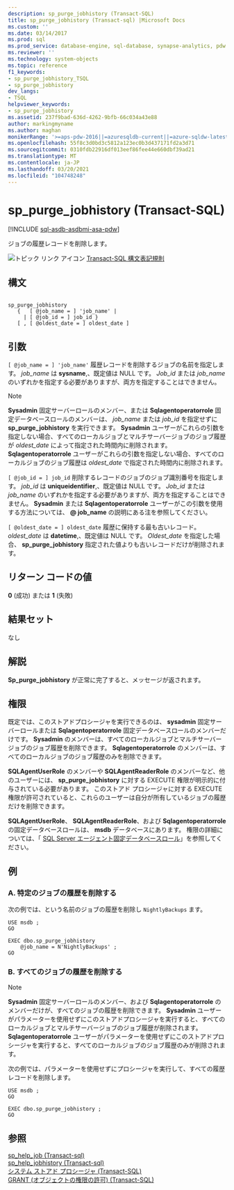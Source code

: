 ```yaml
---
description: sp_purge_jobhistory (Transact-SQL)
title: sp_purge_jobhistory (Transact-sql) |Microsoft Docs
ms.custom: ''
ms.date: 03/14/2017
ms.prod: sql
ms.prod_service: database-engine, sql-database, synapse-analytics, pdw
ms.reviewer: ''
ms.technology: system-objects
ms.topic: reference
f1_keywords:
- sp_purge_jobhistory_TSQL
- sp_purge_jobhistory
dev_langs:
- TSQL
helpviewer_keywords:
- sp_purge_jobhistory
ms.assetid: 237f9bad-636d-4262-9bfb-66c034a43e88
author: markingmyname
ms.author: maghan
monikerRange: '>=aps-pdw-2016||=azuresqldb-current||=azure-sqldw-latest||>=sql-server-2016||>=sql-server-linux-2017||=azuresqldb-mi-current'
ms.openlocfilehash: 55f8c3d0bd3c5812a123ec0b3d437171fd2a3d71
ms.sourcegitcommit: 0310fdb22916df013eef86fee44e660dbf39ad21
ms.translationtype: MT
ms.contentlocale: ja-JP
ms.lasthandoff: 03/20/2021
ms.locfileid: "104748248"
---
```

# <a name="sp_purge_jobhistory-transact-sql"></a>sp_purge_jobhistory (Transact-SQL)
[!INCLUDE [sql-asdb-asdbmi-asa-pdw](../../includes/applies-to-version/sql-asdb-asdbmi-asa-pdw.md)]

  ジョブの履歴レコードを削除します。  
  
 ![トピック リンク アイコン](../../database-engine/configure-windows/media/topic-link.gif "トピック リンク アイコン") [Transact-SQL 構文表記規則](../../t-sql/language-elements/transact-sql-syntax-conventions-transact-sql.md)  
  
## <a name="syntax"></a>構文  
  
```  
  
sp_purge_jobhistory   
   {   [ @job_name = ] 'job_name' |   
     | [ @job_id = ] job_id }  
   [ , [ @oldest_date = ] oldest_date ]  
```  
  
## <a name="arguments"></a>引数  
`[ @job_name = ] 'job_name'` 履歴レコードを削除するジョブの名前を指定します。 *job_name* は **sysname**,、既定値は NULL です。 *Job_id* または *job_name* のいずれかを指定する必要がありますが、両方を指定することはできません。  
  
> [!NOTE]  
>  **Sysadmin** 固定サーバーロールのメンバー、または **Sqlagentoperatorrole** 固定データベースロールのメンバーは、 *job_name* または *job_id* を指定せずに **sp_purge_jobhistory** を実行できます。 **Sysadmin** ユーザーがこれらの引数を指定しない場合、すべてのローカルジョブとマルチサーバージョブのジョブ履歴が *oldest_date* によって指定された時間内に削除されます。 **Sqlagentoperatorrole** ユーザーがこれらの引数を指定しない場合、すべてのローカルジョブのジョブ履歴は *oldest_date* で指定された時間内に削除されます。  
  
`[ @job_id = ] job_id` 削除するレコードのジョブのジョブ識別番号を指定します。 *job_id* は **uniqueidentifier**,、既定値は NULL です。 *Job_id* または *job_name* のいずれかを指定する必要がありますが、両方を指定することはできません。 **Sysadmin** または **Sqlagentoperatorrole** ユーザーがこの引数を使用する方法については、 **\@ job_name** の説明にある注を参照してください。  
  
`[ @oldest_date = ] oldest_date` 履歴に保持する最も古いレコード。 *oldest_date* は **datetime**,、既定値は NULL です。 *Oldest_date* を指定した場合、 **sp_purge_jobhistory** 指定された値よりも古いレコードだけが削除されます。  
  
## <a name="return-code-values"></a>リターン コードの値  
 **0** (成功) または **1** (失敗)  
  
## <a name="result-sets"></a>結果セット  
 なし  
  
## <a name="remarks"></a>解説  
 **Sp_purge_jobhistory** が正常に完了すると、メッセージが返されます。  
  
## <a name="permissions"></a>権限  
 既定では、このストアドプロシージャを実行できるのは、 **sysadmin** 固定サーバーロールまたは **Sqlagentoperatorrole** 固定データベースロールのメンバーだけです。 **Sysadmin** のメンバーは、すべてのローカルジョブとマルチサーバージョブのジョブ履歴を削除できます。 **Sqlagentoperatorrole** のメンバーは、すべてのローカルジョブのジョブ履歴のみを削除できます。  
  
 **SQLAgentUserRole** のメンバーや **SQLAgentReaderRole** のメンバーなど、他のユーザーには、 **sp_purge_jobhistory** に対する EXECUTE 権限が明示的に付与されている必要があります。 このストアド プロシージャに対する EXECUTE 権限が許可されていると、これらのユーザーは自分が所有しているジョブの履歴だけを削除できます。  
  
 **SQLAgentUserRole**、 **SQLAgentReaderRole**、および **Sqlagentoperatorrole** の固定データベースロールは、 **msdb** データベースにあります。 権限の詳細については、「 [SQL Server エージェント固定データベースロール](../../ssms/agent/sql-server-agent-fixed-database-roles.md)」を参照してください。  
  
## <a name="examples"></a>例  
  
### <a name="a-remove-history-for-a-specific-job"></a>A. 特定のジョブの履歴を削除する  
 次の例では、という名前のジョブの履歴を削除し `NightlyBackups` ます。  
  
```  
USE msdb ;  
GO  
  
EXEC dbo.sp_purge_jobhistory  
    @job_name = N'NightlyBackups' ;  
GO  
```  
  
### <a name="b-remove-history-for-all-jobs"></a>B. すべてのジョブの履歴を削除する  
  
> [!NOTE]  
>  **Sysadmin** 固定サーバーロールのメンバー、および **Sqlagentoperatorrole** のメンバーだけが、すべてのジョブの履歴を削除できます。 **Sysadmin** ユーザーがパラメーターを使用せずにこのストアドプロシージャを実行すると、すべてのローカルジョブとマルチサーバージョブのジョブ履歴が削除されます。 **Sqlagentoperatorrole** ユーザーがパラメーターを使用せずにこのストアドプロシージャを実行すると、すべてのローカルジョブのジョブ履歴のみが削除されます。  
  
 次の例では、パラメーターを使用せずにプロシージャを実行して、すべての履歴レコードを削除します。  
  
```  
USE msdb ;  
GO  
  
EXEC dbo.sp_purge_jobhistory ;  
GO  
```  
  
## <a name="see-also"></a>参照  
 [sp_help_job &#40;Transact-sql&#41;](../../relational-databases/system-stored-procedures/sp-help-job-transact-sql.md)   
 [sp_help_jobhistory &#40;Transact-sql&#41;](../../relational-databases/system-stored-procedures/sp-help-jobhistory-transact-sql.md)   
 [システム ストアド プロシージャ &#40;Transact-SQL&#41;](../../relational-databases/system-stored-procedures/system-stored-procedures-transact-sql.md)   
 [GRANT (オブジェクトの権限の許可) &#40;Transact-SQL&#41;](../../t-sql/statements/grant-object-permissions-transact-sql.md)  
  
  
